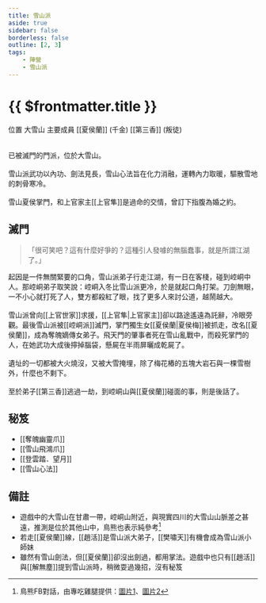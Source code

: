 ```yaml
---
title: 雪山派
aside: true
sidebar: false
borderless: false
outline: [2, 3]
tags:
    - 陣營
    - 雪山派
---
```


# {{ $frontmatter.title }}

<InfoList position="right">
	<Info title="陣營資料" :open=true>
		<table>
			<ChTr>
				<ChTd isTitle=true>
					位置
				</ChTd>
				<ChTd>
					大雪山
				</ChTd>
			</ChTr>
			<ChTr>
				<ChTd isTitle=true position='center'>
					主要成員
				</ChTd>
			</ChTr>
			<ChTr>
                <ChTd position='center'>
                    [[夏侯蘭]] (千金)
                </ChTd>
            </ChTr>
            <ChTr>
                <ChTd position='center'>
                    [[第三香]] (叛徒)
                </ChTd>
            </ChTr>
		</table>
	</Info>
</InfoList>

已被滅門的門派，位於大雪山。
<br><br>
雪山派武功以內功、劍法見長，雪山心法旨在化力消融，運轉內力取暖，驅散雪地的刺骨寒冷。
<br><br>
雪山夏侯掌門，和上官家主[[上官隼]]是過命的交情，曾訂下指腹為婚之約。
<br clear="all">

## 滅門

> 「很可笑吧？這有什麼好爭的？這種引人發噱的無腦蠢事，就是所謂江湖了。」

起因是一件無關緊要的口角，雪山派弟子行走江湖，有一日在客棧，碰到崆峒中人。那崆峒弟子取笑說：崆峒入冬比雪山派更冷，於是就起口角打架。刀劍無眼，一不小心就打死了人，雙方都殺紅了眼，找了更多人來討公道，越鬧越大。
<br><br>
雪山派曾向[[上官世家]]求援，[[上官隼|上官家主]]卻以路途遙遠為託辭，冷眼旁觀。最後雪山派被[[崆峒派]]滅門，掌門獨生女[[夏侯蘭|夏侯梅]]被抓走，改名[[夏侯蘭]]，成為奪魄嫡傳女弟子。飛天門的肇事者死在雪山亂戰中，而殺死掌門的人，在她武功大成後擰掉腦袋，懸屍在半雨屏曬成乾屍了。
<br><br>
遺址的一切都被大火燒沒，又被大雪掩埋，除了梅花樁的五塊大岩石與一棵雪樹外，什麼也不剩下。
<br><br>
至於弟子[[第三香]]逃過一劫，到崆峒山與[[夏侯蘭]]碰面的事，則是後話了。

## 秘笈

- [[奪魄幽靈爪]]
- [[雪山飛鴻爪]]
- [[登雲踏．望月]]
- [[雪山心法]]

## 備註

- 遊戲中的大雪山在甘肅一帶，崆峒山附近，與現實四川的大雪山山脈差之甚遠，推測是位於其他山中，鳥熊也表示純參考[^1]
- 若走[[夏侯蘭]]線，[[趙活]]是雪山派大弟子，[[樊嘯天]]有機會成為雪山派小師妹
- 雖然有雪山劍法，但[[夏侯蘭]]卻沒出劍過，都用掌法。遊戲中也只有[[趙活]]與[[解無塵]]提到雪山派時，稍微耍過幾招，沒有秘笈

[^1]: 鳥熊FB對話，由專吃雞腿提供：[圖片1](/images/reference/ref1_1.jpg)、[圖片2](/images/reference/ref1_2.jpg)